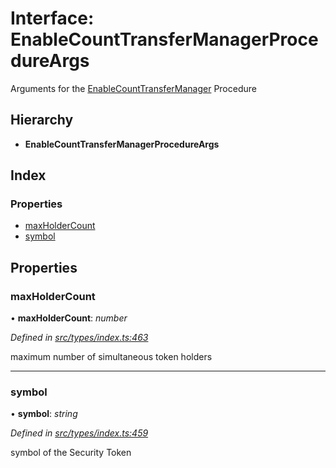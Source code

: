 # Interface: EnableCountTransferManagerProcedureArgs

Arguments for the [EnableCountTransferManager](../enums/_types_index_.proceduretype.md#enablecounttransfermanager) Procedure

## Hierarchy

* **EnableCountTransferManagerProcedureArgs**

## Index

### Properties

* [maxHolderCount](_types_index_.enablecounttransfermanagerprocedureargs.md#maxholdercount)
* [symbol](_types_index_.enablecounttransfermanagerprocedureargs.md#symbol)

## Properties

###  maxHolderCount

• **maxHolderCount**: *number*

*Defined in [src/types/index.ts:463](https://github.com/PolymathNetwork/polymath-sdk/blob/45453ad/src/types/index.ts#L463)*

maximum number of simultaneous token holders

___

###  symbol

• **symbol**: *string*

*Defined in [src/types/index.ts:459](https://github.com/PolymathNetwork/polymath-sdk/blob/45453ad/src/types/index.ts#L459)*

symbol of the Security Token
